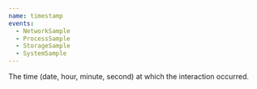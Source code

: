 ```yaml
---
name: timestamp
events:
  - NetworkSample
  - ProcessSample
  - StorageSample
  - SystemSample
---
```


The time (date, hour, minute, second) at which the interaction occurred.